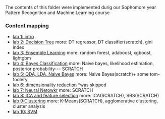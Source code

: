 The contents of this folder were implemented durig our Sophomore year Pattern Recognition and Machine Learning course
### Content mapping
* [lab 1: intro](https://github.com/ceyxasm/machine_learning_implementations/tree/main/labworks/lab1)
* [lab 2: Decision Tree](https://github.com/ceyxasm/machine_learning_implementations/tree/main/labworks/lab2) more: DT regressor, DT classifier(scratch), gini index
* [lab 3: Ensemble Learning](https://github.com/ceyxasm/machine_learning_implementations/tree/main/labworks/lab3) more: random forest, adaboost, xgboost, lightgbm
* [lab 4: Bayes Classification](https://github.com/ceyxasm/machine_learning_implementations/tree/main/labworks/lab4) more: Naive bayes, likelihood estimation, posterior probability--- SCRATCH
* [lab 5: QDA, LDA, Naive Bayes](https://github.com/ceyxasm/machine_learning_implementations/tree/main/labworks/lab5) more: Naive Bayes(scratch)+ some tom-foolery
* [lab 6: dimensionality reduction]() *was skipped
* [lab 7: Neural Netowkr](https://github.com/ceyxasm/machine_learning_implementations/tree/main/labworks/lab7) more: SCRATCH
* [lab 8: ICA and feature selection](https://github.com/ceyxasm/machine_learning_implementations/tree/main/labworks/lab8) more: ICA(SCRATCH), SBS(SCRATCH)
* [lab 9:Clustering](https://github.com/ceyxasm/machine_learning_implementations/tree/main/labworks/lab9) more: K-Means(SCRATCH), agglomerative clustering, cluster analysis
* [lab 10: SVM](https://github.com/ceyxasm/machine_learning_implementations/tree/main/labworks/lab10)